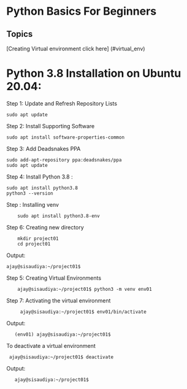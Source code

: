 # Python Basics For Beginners


## Topics
   [Creating Virtual environment click here] (#virtual_env)






<a name="virtual_env"></a>


# Python 3.8 Installation on Ubuntu 20.04: 

Step 1: Update and Refresh Repository Lists


	sudo apt update
	
	
Step 2: Install Supporting Software


	sudo apt install software-properties-common
	
	
Step 3: Add Deadsnakes PPA	

	
	sudo add-apt-repository ppa:deadsnakes/ppa
	sudo apt update
	
	
Step 4: Install Python 3.8 : 


	sudo apt install python3.8
	python3 --version	
	
	
Step : Installing venv 

        sudo apt install python3.8-env
	
Step 6: Creating new directory

        mkdir project01
        cd project01
	
Output: 

	ajay@sisaudiya:~/project01$
	
	
Step 5: Creating Virtual Environments

        ajay@sisaudiya:~/project01$ python3 -m venv env01
        

             
Step 7: Activating the virtual environment

         ajay@sisaudiya:~/project01$ env01/bin/activate  


Output: 

       (env01) ajay@sisaudiya:~/project01$
       
       
To deactivate a virtual environment

	 ajay@sisaudiya:~/project01$ deactivate  

Output: 

       ajay@sisaudiya:~/project01$ 
